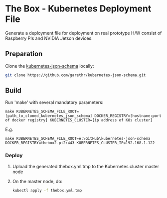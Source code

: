 # The Box - Kubernetes Deployment File

Generate a deployment file for deployment on real prototype H/W consist of Raspberry PIs and NVIDIA Jetson devices.

## Preparation

Clone the [kubernetes-json-schema](https://github.com/garethr/kubernetes-json-schema) locally:

```bash
git clone https://github.com/garethr/kubernetes-json-schema.git
```

## Build

Run 'make' with several mandatory parameters:

```batch
make KUBERNETES_SCHEMA_FILE_ROOT=[path_to_cloned_kubernetes_json_schema] DOCKER_REGISTRY=[hostname:port of docker registry] KUBERNETES_CLUSTER=[ip address of K8s cluster]
```

E.g.

```batch
make KUBERNETES_SCHEMA_FILE_ROOT=e:\GitHub\kubernetes-json-schema DOCKER_REGISTRY=thebox2-pi2:443 KUBERNETES_CLUSTER_IP=192.168.1.122
```

### Deploy

1. Upload the generated thebox.yml.tmp to the Kubernetes cluster master node

2. On the master node, do:

   ```bash
   kubectl apply -f thebox.yml.tmp
   ```
